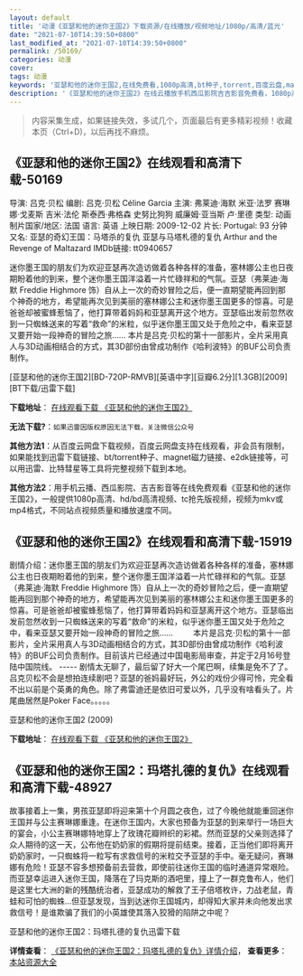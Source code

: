 ```yaml
---
layout: default
title: '动漫《亚瑟和他的迷你王国2》下载资源/在线播放/视频地址/1080p/高清/蓝光'
date: "2021-07-10T14:39:50+0800"
last_modified_at: "2021-07-10T14:39:50+0800"
permalink: /50169/
categories: 动漫
cover:
tags: 动漫
keywords: '亚瑟和他的迷你王国2,在线免费看,1080p高清,bt种子,torrent,百度云盘,magnet,磁力链,迅雷下载资源'
description: '《亚瑟和他的迷你王国2》在线云播放手机西瓜影院吉吉影音免费看，1080p高清bd/hd未删减完整版和tc抢先枪版，mkv/mp4格式，附带bt/torrent种子、magnet/磁力链、百度云盘、网盘资源迅雷下载链接'
---
```


>内容采集生成，如果链接失效，多试几个，页面最后有更多精彩视频！收藏本页（Ctrl+D)，以后再找不麻烦。


## 《亚瑟和他的迷你王国2》在线观看和高清下载-50169

导演: 吕克·贝松 编剧: 吕克·贝松 Céline Garcia 主演: 弗莱迪·海默 米亚·法罗 赛琳娜·戈麦斯 吉米·法伦 斯泰西·弗格森 史努比狗狗 威廉姆·亚当斯 卢·里德 类型: 动画 制片国家/地区: 法国 语言: 英语 上映日期: 2009-12-02 片长: Portugal: 93 分钟 又名: 亚瑟的奇幻王国：马塔杀的复仇 亚瑟与马塔札德的复仇 Arthur and the Revenge of Maltazard IMDb链接: tt0940657

迷你墨王国的朋友们为欢迎亚瑟再次造访做着各种各样的准备，塞林娜公主也日夜期盼着他的到来，整个迷你墨王国洋溢着一片忙碌祥和的气氛。亚瑟（弗莱迪·海默 Freddie Highmore 饰）自从上一次的奇妙冒险之后，便一直期望能再回到那个神奇的地方，希望能再次见到美丽的塞林娜公主和迷你墨王国更多的惊喜。可是爸爸却被蜜蜂惹恼了，他打算带着妈妈和亚瑟离开这个地方。亚瑟临出发前忽然收到一只蜘蛛送来的写着“救命”的米粒，似乎迷你墨王国又处于危险之中，看来亚瑟又要开始一段神奇的冒险之旅…… 本片是吕克·贝松的第十一部影片，全片采用真人与3D动画相结合的方式，其3D部份由曾成功制作《哈利波特》的BUF公司负责制作。


[亚瑟和他的迷你王国2][BD-720P-RMVB][英语中字][豆瓣6.2分][1.3GB][2009][BT下载/迅雷下载]

**下载地址**： [在线观看下载 《亚瑟和他的迷你王国2》](https://www.btdx8.com/torrent/arthur_et_la_vengeance_de_maltazard_2009.html) 


**无法下载?**：`如果迅雷因版权原因无法下载，关注微信公众号 `

**其他方法1**：从百度云网盘下载视频，百度云网盘支持在线观看，非会员有限制，如果能找到迅雷下载链接、bt/torrent种子、magnet磁力链接、e2dk链接等，可以用迅雷、比特彗星等工具将完整视频下载到本地。

**其他方法2**：用手机云播、西瓜影院、吉吉影音等在线免费观看《亚瑟和他的迷你王国2》，一般提供1080p高清、hd/bd高清视频、tc抢先版视频，视频为mkv或mp4格式，不同站点视频质量和播放速度不同。


## 《亚瑟和他的迷你王国2》在线观看和高清下载-15919

剧情介绍：迷你墨王国的朋友们为欢迎亚瑟再次造访做着各种各样的准备，塞林娜公主也日夜期盼着他的到来，整个迷你墨王国洋溢着一片忙碌祥和的气氛。亚瑟（弗莱迪·海默 Freddie Highmore 饰）自从上一次的奇妙冒险之后，便一直期望能再回到那个神奇的地方，希望能再次见到美丽的塞林娜公主和迷你墨王国更多的惊喜。可是爸爸却被蜜蜂惹恼了，他打算带着妈妈和亚瑟离开这个地方。亚瑟临出发前忽然收到一只蜘蛛送来的写着“救命”的米粒，似乎迷你墨王国又处于危险之中，看来亚瑟又要开始一段神奇的冒险之旅……  　　本片是吕克·贝松的第十一部影片，全片采用真人与3D动画相结合的方式，其3D部份由曾成功制作《哈利波特》的BUF公司负责制作。目前该片已经通过中国电影局审查，并定于2月16号登陆中国院线。 ----- 剧情太无聊了，最后留了好大一个尾巴啊，续集是免不了了。吕克贝松不会是想拍连续剧吧？亚瑟的爸妈最好玩，外公的戏份少得可怜，完全看不出以前是个英勇的角色。除了弗雷迪还是依旧可爱以外，几乎没有啥看头了。片尾曲居然是Poker Face。。。。。


亚瑟和他的迷你王国2 (2009)

**下载地址**： [在线观看下载 《亚瑟和他的迷你王国2》](https://www.btbtdy.me/btdy/dy4338.html) 


## 《亚瑟和他的迷你王国2：玛塔扎德的复仇》在线观看和高清下载-48927

故事接着上一集，男孩亚瑟即将迎来第十个月圆之夜色，过了今晚他就能重回迷你王国并与公主赛琳娜重逢。在迷你王国内，大家也预备为亚瑟的到来举行一场巨大的宴会，小公主赛琳娜特地穿上了玫瑰花瓣辫织的彩裙。然而亚瑟的父亲则选择了众人期待的这一天，公布他在奶奶家的假期将提前结束。接着，正当他们即将离开奶奶家时，一只蜘蛛将一粒写有求救信号的米粒交予亚瑟的手中。毫无疑问，赛琳娜有危险！亚瑟不容多想预备前去营救，即使前往迷你王国的临时通道异常艰险。而亚瑟幸运进入迷你王国，降落在了玛克斯的酒吧里，撞上了一群克鲁布人，他们是这里七大洲的新的残酷统治者，亚瑟成功的解救了王子倍塔枚许，力战老鼠，青蛙和可怕的蜘蛛…但亚瑟发现，当到达迷你王国城内，却得知大家并未向他发出求救信号！是谁欺骗了我们的小英雄使其落入狡猾的陷阱之中呢？


亚瑟和他的迷你王国2：玛塔扎德的复仇迅雷下载

**详情查看**： [《亚瑟和他的迷你王国2：玛塔扎德的复仇》详情介绍](/movie/48927/)， **查看更多**：[本站资源大全](/movie/t/all/)

